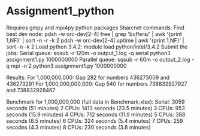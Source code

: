 # Assignment1_python
Requires gmpy and mpi4py python packages
Sharcnet commands:
	Find best dev node:
		pdsh -w orc-dev[2-4] free | grep 'buffers\/' | awk '{print $1,$NF}' | sort -n -r -k 2
		pdsh -w orc-dev[2-4] uptime | awk '{print $1,$NF}' | sort -n -k 2
	Load python 3.4.2:
		module load python/intel/3.4.2
	Submit the jobs:
		Serial queue: sqsub -r 120m -o output_1.log -q serial python3 assignment1.py 1000000000
		Parallel queue: sqsub -r 60m -o output_2.log -q mpi -n 2 python3 assignment1.py 1000000000

Results:
	For 1,000,000,000: Gap 282 for numbers 436273009 and 436273291
	For 1,000,000,000,000: Gap 540 for numbers 738832927927 and 738832928467

Benchmark for 1,000,000,000 (full data in Benchmark.xlsx):
	Serial: 3059 seconds (51 minutes)
	2 CPUs: 1413 seconds (23.5 minutes)
	3 CPUs: 953 seconds  (15.9 minutes)
	4 CPUs: 712 seconds  (11.9 minutes)
	5 CPUs: 388 seconds  (6.5 minutes)
	6 CPUs: 324 seconds  (5.4 minutes)
	7 CPUs: 259 secodns  (4.3 minutes)
	8 CPUs: 230 seconds  (3.8 minutes)